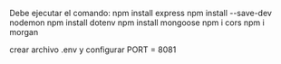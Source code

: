 Debe ejecutar el comando:
npm install express
npm install --save-dev nodemon
npm install dotenv
npm install mongoose
npm i cors
npm i morgan

crear archivo .env y configurar
PORT = 8081
